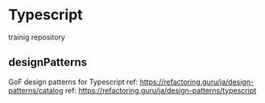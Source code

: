 # Typescript
trainig repository

## designPatterns
GoF design patterns for Typescript
ref: https://refactoring.guru/ja/design-patterns/catalog
ref: https://refactoring.guru/ja/design-patterns/typescript